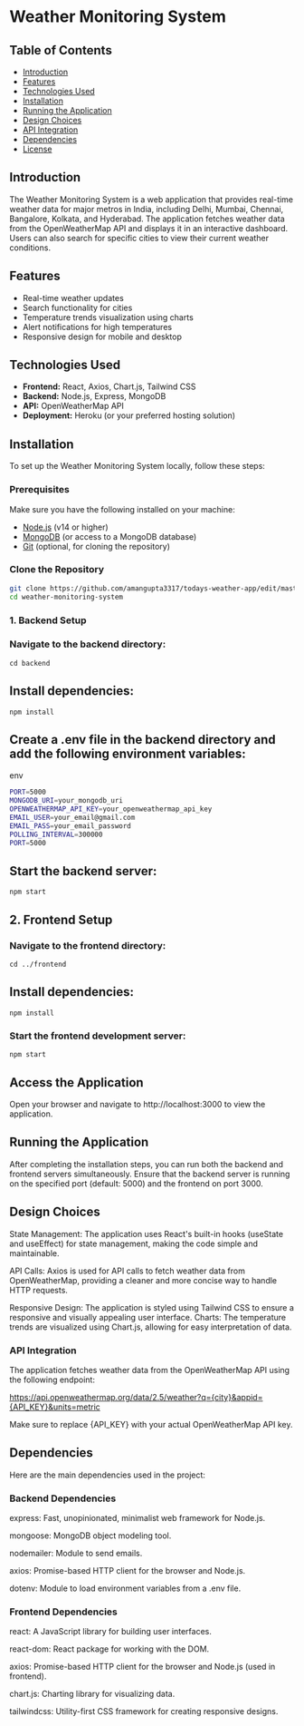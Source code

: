 # Weather Monitoring System

## Table of Contents

- [Introduction](#introduction)
- [Features](#features)
- [Technologies Used](#technologies-used)
- [Installation](#installation)
- [Running the Application](#running-the-application)
- [Design Choices](#design-choices)
- [API Integration](#api-integration)
- [Dependencies](#dependencies)
- [License](#license)

## Introduction

The Weather Monitoring System is a web application that provides real-time weather data for major metros in India, including Delhi, Mumbai, Chennai, Bangalore, Kolkata, and Hyderabad. The application fetches weather data from the OpenWeatherMap API and displays it in an interactive dashboard. Users can also search for specific cities to view their current weather conditions.

## Features

- Real-time weather updates
- Search functionality for cities
- Temperature trends visualization using charts
- Alert notifications for high temperatures
- Responsive design for mobile and desktop

## Technologies Used

- **Frontend:** React, Axios, Chart.js, Tailwind CSS
- **Backend:** Node.js, Express, MongoDB
- **API:** OpenWeatherMap API
- **Deployment:** Heroku (or your preferred hosting solution)

## Installation

To set up the Weather Monitoring System locally, follow these steps:

### Prerequisites

Make sure you have the following installed on your machine:

- [Node.js](https://nodejs.org/) (v14 or higher)
- [MongoDB](https://www.mongodb.com/try/download/community) (or access to a MongoDB database)
- [Git](https://git-scm.com/downloads) (optional, for cloning the repository)

### Clone the Repository

```bash
git clone https://github.com/amangupta3317/todays-weather-app/edit/master/weather-monitoring-system-master.git
cd weather-monitoring-system

```

### 1. Backend Setup

 ### Navigate to the backend directory:

    cd backend

## Install dependencies:

    npm install

## Create a .env file in the backend directory and add the following environment variables:

env
```bash
PORT=5000
MONGODB_URI=your_mongodb_uri
OPENWEATHERMAP_API_KEY=your_openweathermap_api_key
EMAIL_USER=your_email@gmail.com
EMAIL_PASS=your_email_password
POLLING_INTERVAL=300000
PORT=5000
```

## Start the backend server:

    npm start


## 2. Frontend Setup

  ### Navigate to the frontend directory:

    cd ../frontend

## Install dependencies:

    npm install

   ### Start the frontend development server:

    npm start

## Access the Application

Open your browser and navigate to http://localhost:3000 to view the application.

## Running the Application

After completing the installation steps, you can run both the backend and frontend servers simultaneously. Ensure that the backend server is running on the specified port (default: 5000) and the frontend on port 3000.

## Design Choices

State Management: The application uses React's built-in hooks (useState and useEffect) for state management, making the code simple and maintainable.

API Calls: Axios is used for API calls to fetch weather data from OpenWeatherMap, providing a cleaner and more concise way to handle HTTP requests.

Responsive Design: The application is styled using Tailwind CSS to ensure a responsive and visually appealing user interface.
Charts: The temperature trends are visualized using Chart.js, allowing for easy interpretation of data.

### API Integration
The application fetches weather data from the OpenWeatherMap API using the following endpoint:

https://api.openweathermap.org/data/2.5/weather?q={city}&appid={API_KEY}&units=metric

Make sure to replace {API_KEY} with your actual OpenWeatherMap API key.

## Dependencies

Here are the main dependencies used in the project:

### Backend Dependencies
express: Fast, unopinionated, minimalist web framework for Node.js.

mongoose: MongoDB object modeling tool.

nodemailer: Module to send emails.

axios: Promise-based HTTP client for the browser and Node.js.

dotenv: Module to load environment variables from a .env file.


### Frontend Dependencies
react: A JavaScript library for building user interfaces.

react-dom: React package for working with the DOM.

axios: Promise-based HTTP client for the browser and Node.js (used in frontend).

chart.js: Charting library for visualizing data.

tailwindcss: Utility-first CSS framework for creating responsive designs.

